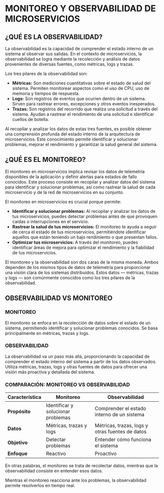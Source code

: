 MONITOREO Y OBSERVABILIDAD DE MICROSERVICIOS
===
## ¿QUÉ ES LA OBSERVABILIDAD?
La observabilidad es la capacidad de comprender el estado interno de un sistema al observar sus salidas. En el contexto de microservicios, la observabilidad se logra mediante la recolección y análisis de datos provenientes de diversas fuentes, como métricas, logs y trazas.

Los tres pilares de la observabilidad son:
- **Métricas:** Son mediciones cuantitativas sobre el estado de salud del sistema. Permiten monitorear aspectos como el uso de CPU, uso de memoria y tiempos de respuesta.
- **Logs:** Son registros de eventos que ocurren dentro de un sistema. Sirven para rastrear errores, excepciones y otros eventos inesperados. 
- **Trazas:** Son registros del recorrido que realiza una solicitud a través del sistema. Ayudan a rastrear el rendimiento de una solicitud e identificar cuellos de botella.

Al recopilar y analizar los datos de estas tres fuentes, es posible obtener una comprensión profunda del estado interno de la arquitectura de microservicios. Este conocimiento permite identificar y solucionar problemas, mejorar el rendimiento y garantizar la salud general del sistema.

## ¿QUÉ ES EL MONITOREO?
El monitoreo en microservicios implica revisar los datos de telemetría disponibles de la aplicación y definir alertas para estados de fallo conocidos. Este proceso consiste en recopilar y analizar datos del sistema para identificar y solucionar problemas, así como rastrear la salud de cada microservicio y de la red de microservicios en su conjunto.

El monitoreo en microservicios es crucial porque permite:
- **Identificar y solucionar problemas:** Al recopilar y analizar los datos de tus microservicios, puedes detectar problemas antes de que provoquen caídas o interrupciones en el servicio. 
- **Rastrear la salud de tus microservicios:** El monitoreo te ayuda a seguir de cerca el estado de tus microservicios, permitiéndote identificar aquellos que están teniendo un bajo rendimiento o que presentan fallos. 
- **Optimizar tus microservicios:** A través del monitoreo, puedes identificar áreas de mejora para optimizar el rendimiento y la fiabilidad de tus microservicios.

El monitoreo y la observabilidad son dos caras de la misma moneda. Ambos dependen de los mismos tipos de datos de telemetría para proporcionar una visión clara de los sistemas distribuidos. Estos datos — métricas, trazas y logs — son comúnmente conocidos como los tres pilares de la observabilidad.

## OBSERVABILIDAD VS MONITOREO
### MONITOREO
El monitoreo se enfoca en la recolección de datos sobre el estado de un sistema, permitiendo identificar y solucionar problemas conocidos. Se basa principalmente en métricas, trazas y logs.
### OBSERVABILIDAD
La observabilidad va un paso más allá, proporcionando la capacidad de comprender el estado interno del sistema a partir de los datos observados. Utiliza métricas, trazas, logs y otras fuentes de datos para ofrecer una visión más proactiva y detallada del sistema.
### COMPARACIÓN: MONITOREO VS OBSERVABILIDAD
| **Característica** | **Monitoreo**                       | **Observabilidad**                              |
|--------------------|-------------------------------------|-------------------------------------------------|
| **Propósito**      | Identificar y solucionar problemas | Comprender el estado interno de un sistema     |
| **Datos**          | Métricas, trazas y logs             | Métricas, trazas, logs y otras fuentes de datos |
| **Objetivo**       | Detectar problemas                  | Entender cómo funciona el sistema               |
| **Enfoque**        | Reactivo                            | Proactivo                                       |

En otras palabras, el monitoreo se trata de recolectar datos, mientras que la observabilidad consiste en entender esos datos.

Mientras el monitoreo reacciona ante los problemas, la observabilidad permite resolverlos en tiempo real.
